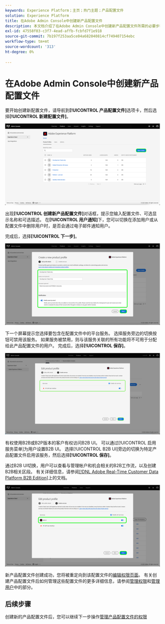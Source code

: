 ```yaml
---
keywords: Experience Platform；主页；热门主题；产品配置文件
solution: Experience Platform
title: 在Adobe Admin Console中创建新产品配置文件
description: 本文档介绍了在Adobe Admin Console中创建新产品配置文件所需的必要步骤。 要开始创建新配置文件，请导航到产品配置文件选项卡，然后单击新建配置文件。
exl-id: 47558f03-c3f7-4ead-affb-fcbfd7f1e918
source-git-commit: 7b197f253aa5ce04a682040814cf749407154ebc
workflow-type: tm+mt
source-wordcount: '313'
ht-degree: 0%

---
```


# 在Adobe Admin Console中创建新产品配置文件

要开始创建新配置文件，请导航到&#x200B;**[!UICONTROL 产品配置文件]**&#x200B;选项卡，然后选择&#x200B;**[!UICONTROL 新建配置文件]**。

![新配置文件](../images/new-profile.png)

出现&#x200B;**[!UICONTROL 创建新产品配置文件]**&#x200B;对话框，提示您输入配置文件、可选显示名称和可选描述。 在&#x200B;**[!UICONTROL 用户通知]**&#x200B;下，您可以切换在添加用户或从配置文件中删除用户时，是否会通过电子邮件通知用户。

完成后，选择&#x200B;**[!UICONTROL 下一步]**。

![create-new-product-profile](../images/create-new-product-profile.png)

下一个屏幕提示您选择要包含在配置文件中的平台服务。 选择服务旁边的切换按钮可禁用该服务。 如果服务被禁用，则与该服务关联的所有功能将不可用于分配给此产品配置文件的用户。 完成后，选择&#x200B;**[!UICONTROL 保存]**。

![启用服务](../images/enable-services.png)

有权使用B2B或B2P版本的客户有权访问B2B UI。 可以通过[!UICONTROL 启用服务菜单]为用户设置B2B UI。 选择[!UICONTROL B2B UI]旁边的切换为特定产品配置文件启用该服务，然后选择&#x200B;**[!UICONTROL 保存]**。

通过B2B UI切换，用户可以查看与管理帐户和机会相关的B2B工作流，以及创建B2B相关区段。 有关详细信息，请参阅[[!DNL Adobe Real-Time Customer Data Platform B2B Edition]](../../rtcdp/b2b-overview.md)上的文档。

![启用 — b2b](../images/enable-b2b.png)

新产品配置文件创建成功，您将被重定向到该配置文件的[编辑权限页面](#edit-permissions)。 有关创建产品配置文件后如何管理这些配置文件的更多详细信息，请参阅[管理权限](#manage-permissions-for-a-product-profile)和[管理用户](#manage-users-for-a-product-profile)中的部分。

## 后续步骤

创建新的产品配置文件后，您可以继续下一步操作[管理产品配置文件的权限](permissions.md)
